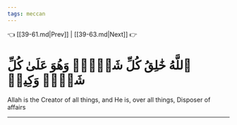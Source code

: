 ```yaml
---
tags: meccan
---
```


👈 [[39-61.md|Prev]] | [[39-63.md|Next]] 👉

# ٱللَّهُ خَٰلِقُ كُلِّ شَيۡءٖۖ وَهُوَ عَلَىٰ كُلِّ شَيۡءٖ وَكِيلٞ

Allah is the Creator of all things, and He is, over all things, Disposer of affairs

---


